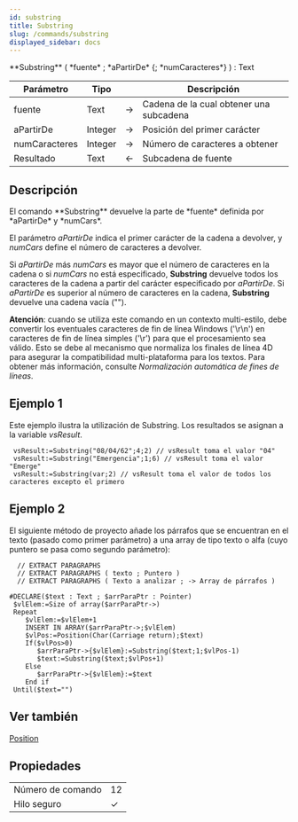 ```yaml
---
id: substring
title: Substring
slug: /commands/substring
displayed_sidebar: docs
---
```


<!--REF #_command_.Substring.Syntax-->**Substring** ( *fuente* ; *aPartirDe* {; *numCaracteres*} ) : Text<!-- END REF-->
<!--REF #_command_.Substring.Params-->
| Parámetro | Tipo |  | Descripción |
| --- | --- | --- | --- |
| fuente | Text | &#8594;  | Cadena de la cual obtener una subcadena |
| aPartirDe | Integer | &#8594;  | Posición del primer carácter |
| numCaracteres | Integer | &#8594;  | Número de caracteres a obtener |
| Resultado | Text | &#8592; | Subcadena de fuente |

<!-- END REF-->

## Descripción 

<!--REF #_command_.Substring.Summary-->El comando **Substring** devuelve la parte de *fuente* definida por *aPartirDe* y *numCars*.<!-- END REF--> 

El parámetro *aPartirDe* indica el primer carácter de la cadena a devolver, y *numCars* define el número de caracteres a devolver.

Si *aPartirDe* más *numCars* es mayor que el número de caracteres en la cadena o si *numCars* no está especificado, **Substring** devuelve todos los caracteres de la cadena a partir del carácter especificado por *aPartirDe*. Si *aPartirDe* es superior al número de caracteres en la cadena, **Substring** devuelve una cadena vacía ("").

**Atención**: cuando se utiliza este comando en un contexto multi-estilo, debe convertir los eventuales caracteres de fin de línea Windows ('\\r\\n') en caracteres de fin de línea simples ('\\r') para que el procesamiento sea válido. Esto se debe al mecanismo que normaliza los finales de línea 4D para asegurar la compatibilidad multi-plataforma para los textos. Para obtener más información, consulte *Normalización automática de fines de líneas*.   

## Ejemplo 1 

Este ejemplo ilustra la utilización de Substring. Los resultados se asignan a la variable *vsResult*. 

```4d
 vsResult:=Substring("08/04/62";4;2) // vsResult toma el valor "04"
 vsResult:=Substring("Emergencia";1;6) // vsResult toma el valor "Emerge"
 vsResult:=Substring(var;2) // vsResult toma el valor de todos los caracteres excepto el primero
```

## Ejemplo 2 

El siguiente método de proyecto añade los párrafos que se encuentran en el texto (pasado como primer parámetro) a una array de tipo texto o alfa (cuyo puntero se pasa como segundo parámetro):

```4d
  // EXTRACT PARAGRAPHS
  // EXTRACT PARAGRAPHS ( texto ; Puntero )
  // EXTRACT PARAGRAPHS ( Texto a analizar ; -> Array de párrafos )
 
#DECLARE($text : Text ; $arrParaPtr : Pointer) 
 $vlElem:=Size of array($arrParaPtr->)
 Repeat
    $vlElem:=$vlElem+1
    INSERT IN ARRAY($arrParaPtr->;$vlElem)
    $vlPos:=Position(Char(Carriage return);$text)
    If($vlPos>0)
       $arrParaPtr->{$vlElem}:=Substring($text;1;$vlPos-1)
       $text:=Substring($text;$vlPos+1)
    Else
       $arrParaPtr->{$vlElem}:=$text
    End if
 Until($text="")
```

## Ver también 

[Position](position.md)  

## Propiedades

|  |  |
| --- | --- |
| Número de comando | 12 |
| Hilo seguro | &check; |


